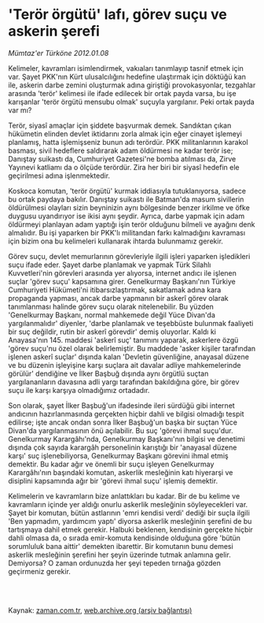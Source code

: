 # 'Terör örgütü' lafı, görev suçu ve askerin şerefi

*Mümtaz'er Türköne 2012.01.08*

<td class="columnist-detail">
<p>Kelimeler, kavramları isimlendirmek, vakıaları tanımlayıp tasnif etmek için var. Şayet PKK'nın Kürt ulusalcılığını hedefine ulaştırmak için döktüğü kan ile, askerin darbe zemini oluşturmak adına giriştiği provokasyonlar, tezgahlar arasında 'terör' kelimesi ile ifade edilecek bir ortak payda varsa, bu işe karışanlar 'terör örgütü mensubu olmak' suçuyla yargılanır. Peki ortak payda var mı?</p>
<p>
<div id="haberMetinDiv">
<p>Terör, siyasî amaçlar için şiddete başvurmak demek. Sandıktan çıkan hükümetin elinden devlet iktidarını zorla almak için eğer cinayet işlemeyi planlamış, hatta işlemişseniz bunun adı terördür. PKK militanlarının karakol basması, sivil hedeflere saldırarak adam öldürmesi ne kadar terör ise; Danıştay suikastı da, Cumhuriyet Gazetesi'ne bomba atılması da, Zirve Yayınevi katliamı da o ölçüde terördür. Zira her biri bir siyasî hedefin ele geçirilmesi adına işlenmektedir.
<p>Koskoca komutan, 'terör örgütü' kurmak iddiasıyla tutuklanıyorsa, sadece bu ortak paydaya bakılır. Danıştay suikastı ile Batman'da masum sivillerin öldürülmesi olayları sizin beyninizin aynı bölgesinde benzer irkilme ve öfke duygusu uyandırıyor ise ikisi aynı şeydir. Ayrıca, darbe yapmak için adam öldürmeyi planlayan adam yaptığı işin terör olduğunu bilmeli ve ayağını denk almalıdır. Bu işi yaparken bir PKK'lı militandan farkı kalmadığını kavraması için bizim ona bu kelimeleri kullanarak ihtarda bulunmamız gerekir.
<p>Görev suçu, devlet memurlarının görevleriyle ilgili işleri yaparken işledikleri suçu ifade eder. Şayet darbe planlamak ve yapmak Türk Silahlı Kuvvetleri'nin görevleri arasında yer alıyorsa, internet andıcı ile işlenen suçlar 'görev suçu' kapsamına girer. Genelkurmay Başkanı'nın Türkiye Cumhuriyeti Hükümeti'ni itibarsızlaştırmak, sakatlamak adına kara propaganda yapması, ancak darbe yapmanın bir askerî görev olarak tanımlanması halinde görev suçu olarak nitelenebilir. Bu yüzden 'Genelkurmay Başkanı, normal mahkemede değil Yüce Divan'da yargılanmalıdır' diyenler, 'darbe planlamak ve teşebbüste bulunmak faaliyeti bir suç değildir, rutin bir askerî görevdir' demiş oluyorlar. Kaldı ki Anayasa'nın 145. maddesi 'askerî suç' tanımını yaparak, askerlere özgü 'görev suçu'nu özel olarak belirlemiştir. Bu maddede 'asker kişiler tarafından işlenen askerî suçlar' dışında kalan 'Devletin güvenliğine, anayasal düzene ve bu düzenin işleyişine karşı suçlara ait davalar adliye mahkemelerinde görülür' dendiğine ve İlker Başbuğ dışında aynı örgütlü suçtan yargılananların davasına adli yargı tarafından bakıldığına göre, bir görev suçu ile karşı karşıya olmadığımız ortadadır.
<p>Son olarak, şayet İlker Başbuğ'un ifadesinde ileri sürdüğü gibi internet andıcının hazırlanmasında gerçekten hiçbir dahli ve bilgisi olmadığı tespit edilirse; işte ancak ondan sonra İlker Başbuğ'un başka bir suçtan Yüce Divan'da yargılanmasının önü açılabilir. Bu suç 'görevi ihmal suçu'dur. Genelkurmay Karargâhı'nda, Genelkurmay Başkanı'nın bilgisi ve denetimi dışında çok sayıda karargâh personelinin karıştığı bir 'anayasal düzene karşı' suç işlenebiliyorsa, Genelkurmay Başkanı görevini ihmal etmiş demektir. Bu kadar ağır ve önemli bir suçu işleyen Genelkurmay Karargâhı'nın başındaki komutan, askerlik mesleğinin katı hiyerarşi ve disiplini kapsamında ağır bir 'görevi ihmal suçu' işlemiş demektir. 
<p>Kelimelerin ve kavramların bize anlattıkları bu kadar. Bir de bu kelime ve kavramların içinde yer aldığı onurlu askerlik mesleğinin söyleyecekleri var. Şayet bir komutan, bütün astlarının 'emri kendisi verdi' dediği bir suçla ilgili 'Ben yapmadım, yardımcım yaptı' diyorsa askerlik mesleğinin şerefini de bu tartışmaya dahil etmek gerekir. Halbuki beklenen, kendisinin gerçekte hiçbir dahli olmasa da, o sırada emir-komuta kendisinde olduğuna göre 'bütün sorumluluk bana aittir' demekten ibarettir. Bir komutanın bunu demesi askerlik mesleğinin şerefini her şeyin üzerinde tutmak anlamına gelir. Demiyorsa? O zaman ordunuzda her şeyi tepeden tırnağa gözden geçirmeniz gerekir. </p></p></p></p></p></div>
</p>


<p><br>
		 </br></p></td>

Kaynak: [zaman.com.tr](http://zaman.com.tr/yazar.do?yazino=1225916), [web.archive.org (arşiv bağlantısı)](http://web.archive.org/web/20120112075607/http://www.zaman.com.tr:80/yazar.do?yazino=1225916)
